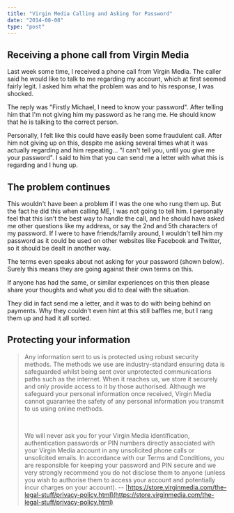```yaml
---
title: "Virgin Media Calling and Asking for Password"
date: "2014-08-08"
type: "post"
---
```


## Receiving a phone call from Virgin Media

Last week some time, I received a phone call from Virgin Media. The caller said he would like to talk to me regarding my account, which at first seemed fairly legit. I asked him what the problem was and to his response, I was shocked.

The reply was "Firstly Michael, I need to know your password". After telling him that I'm not giving him my password as he rang me. He should know that he is talking to the correct person.

Personally, I felt like this could have easily been some fraudulent call. After him not giving up on this, despite me asking several times what it was actually regarding and him repeating... "I can't tell you, until you give me your password". I said to him that you can send me a letter with what this is regarding and I hung up.

## The problem continues

This wouldn't have been a problem if I was the one who rung them up. But the fact he did this when calling ME, I was not going to tell him. I personally feel that this isn't the best way to handle the call, and he should have asked me other questions like my address, or say the 2nd and 5th characters of my password. If I were to have friends/family around, I wouldn't tell him my password as it could be used on other websites like Facebook and Twitter, so it should be dealt in another way.

The terms even speaks about not asking for your password (shown below). Surely this means they are going against their own terms on this.

If anyone has had the same, or similar experiences on this then please share your thoughts and what you did to deal with the situation.

They did in fact send me a letter, and it was to do with being behind on payments. Why they couldn't even hint at this still baffles me, but I rang them up and had it all sorted.

## Protecting your information

> Any information sent to us is protected using robust security methods. The methods we use are industry-standard ensuring data is safeguarded whilst being sent over unprotected communications paths such as the internet. When it reaches us, we store it securely and only provide access to it by those authorised. Although we safeguard your personal information once received, Virgin Media cannot guarantee the safety of any personal information you transmit to us using online methods.
> 
>  
> 
> We will never ask you for your Virgin Media identification, authentication passwords or PIN numbers directly associated with your Virgin Media account in any unsolicited phone calls or unsolicited emails. In accordance with our Terms and Conditions, you are responsible for keeping your password and PIN secure and we very strongly recommend you do not disclose them to anyone (unless you wish to authorise them to access your account and potentially incur charges on your account). -- [https://store.virginmedia.com/the-legal-stuff/privacy-policy.html](https://store.virginmedia.com/the-legal-stuff/privacy-policy.html)
